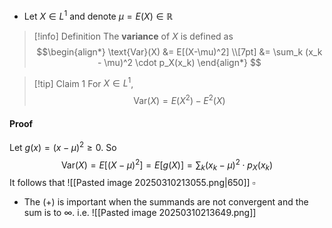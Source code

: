 - Let $X \in L^1$ and denote $\mu = E(X) \in \mathbb{R}$ 

> [!info] Definition
> The **variance** of $X$ is defined as 
> $$\begin{align*} \text{Var}(X) &= E[(X-\mu)^2] \\[7pt]
> &= \sum_k (x_k - \mu)^2 \cdot p_X(x_k)
\end{align*} $$

>[!tip] Claim 1
>For $X \in L^1$,
>$$\text{Var}(X) = E(X^2) - E^2(X)$$
#### Proof
Let $g(x) = (x-\mu)^2 \geq 0$. So
$$\text{Var}(X) = E[(X-\mu)^2] = E[g(X)] = \sum_k (x_k-\mu)^2\cdot p_X(x_k)$$
It follows that 
![[Pasted image 20250310213055.png|650]]
$\square$ 

- The $(+)$ is important when the summands are not convergent and the sum is to $\infty$. i.e.
![[Pasted image 20250310213649.png]]
